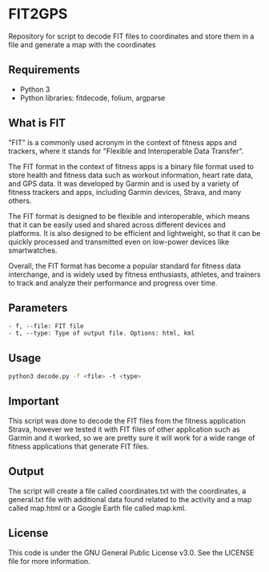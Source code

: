 # FIT2GPS

Repository for script to decode FIT files to coordinates and store them in a file and generate a map with the coordinates

## Requirements
 - Python 3
 - Python libraries: fitdecode, folium, argparse

## What is FIT

"FIT" is a commonly used acronym in the context of fitness apps and trackers, where it stands for "Flexible and Interoperable Data Transfer".

The FIT format in the context of fitness apps is a binary file format used to store health and fitness data such as workout information, heart rate data, and GPS data. It was developed by Garmin and is used by a variety of fitness trackers and apps, including Garmin devices, Strava, and many others.

The FIT format is designed to be flexible and interoperable, which means that it can be easily used and shared across different devices and platforms. It is also designed to be efficient and lightweight, so that it can be quickly processed and transmitted even on low-power devices like smartwatches.

Overall, the FIT format has become a popular standard for fitness data interchange, and is widely used by fitness enthusiasts, athletes, and trainers to track and analyze their performance and progress over time.

## Parameters
    - f, --file: FIT file
    - t, --type: Type of output file. Options: html, kml
## Usage

```bash
python3 decode.py -f <file> -t <type>
```

## Important
This script was done to decode the FIT files from the fitness application Strava, however we tested it with FIT files of other application such as Garmin and it worked, so we are pretty sure it will work for a wide range of fitness applications that generate FIT files.

## Output

The script will create a file called coordinates.txt with the coordinates, a general.txt file with additional data found related to the activity and a map called map.html or a Google Earth file called map.kml.

## License

This code is under the GNU General Public License v3.0. See the LICENSE file for more information.
